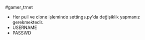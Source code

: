 #gamer_trnet

* Her pull ve clone işleminde settings.py'da değişiklik yapmanız gerekmektedir.
* USERNAME
* PASSWD
